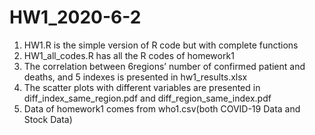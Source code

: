# HW1_2020-6-2
1. HW1.R is the simple version of R code but with complete functions
2. HW1_all_codes.R has all the R codes of homework1
3. The correlation between 6regions’ number of confirmed patient and deaths, and 5 indexes is presented in hw1_results.xlsx
4. The scatter plots with different variables are presented in diff_index_same_region.pdf and diff_region_same_index.pdf
5. Data of homework1 comes from who1.csv(both COVID-19 Data and Stock Data)
